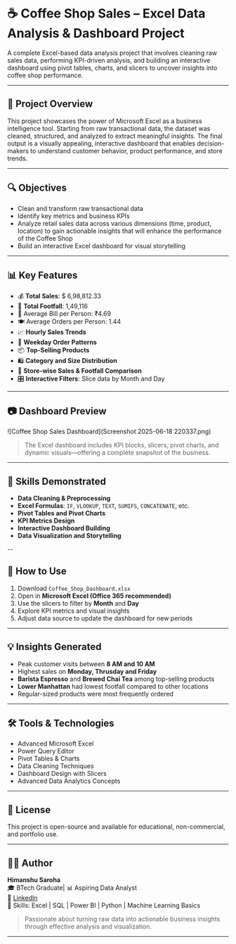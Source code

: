 # ☕ Coffee Shop Sales – Excel Data Analysis & Dashboard Project

A complete Excel-based data analysis project that involves cleaning raw sales data, performing KPI-driven analysis, and building an interactive dashboard using pivot tables, charts, and slicers to uncover insights into coffee shop performance.

---

## 📌 Project Overview

This project showcases the power of Microsoft Excel as a business intelligence tool. Starting from raw transactional data, the dataset was cleaned, structured, and analyzed to extract meaningful insights. The final output is a visually appealing, interactive dashboard that enables decision-makers to understand customer behavior, product performance, and store trends.

---

## 🔍 Objectives

- Clean and transform raw transactional data  
- Identify key metrics and business KPIs  
- Analyze retail sales data across various dimensions (time, product, location) to gain actionable insights that will enhance the performance of the Coffee Shop
- Build an interactive Excel dashboard for visual storytelling  

---

## 📊 Key Features

- 💰 **Total Sales**: $ 6,98,812.33
- 👣 **Total Footfall**: 1,49,116
- 🧾 Average Bill per Person: ₹4.69
- 🍽️ Average Orders per Person: 1.44
- 📈 **Hourly Sales Trends**  
- 📆 **Weekday Order Patterns**  
- 📦 **Top-Selling Products**  
- 🛍️ **Category and Size Distribution**  
- 📍 **Store-wise Sales & Footfall Comparison**  
- 🎛️ **Interactive Filters**: Slice data by Month and Day  

---

## 📷 Dashboard Preview

![Coffee Shop Sales Dashboard](Screenshot 2025-06-18 220337.png)

> The Excel dashboard includes KPI blocks, slicers, pivot charts, and dynamic visuals—offering a complete snapshot of the business.

---

## 🧠 Skills Demonstrated

- **Data Cleaning & Preprocessing**  
- **Excel Formulas**: `IF`, `VLOOKUP`, `TEXT`, `SUMIFS`, `CONCATENATE`, etc.  
- **Pivot Tables and Pivot Charts**  
- **KPI Metrics Design**  
- **Interactive Dashboard Building**  
- **Data Visualization and Storytelling**  

--

## 🚀 How to Use

1. Download `Coffee_Shop_Dashboard.xlsx`
2. Open in **Microsoft Excel (Office 365 recommended)**
3. Use the slicers to filter by **Month** and **Day**
4. Explore KPI metrics and visual insights  
5. Adjust data source to update the dashboard for new periods

---

## 💡 Insights Generated

- Peak customer visits between **8 AM and 10 AM**
- Highest sales on **Monday, Thrusday and Friday**
- **Barista Espresso** and **Brewed Chai Tea** among top-selling products
- **Lower Manhattan** had lowest footfall compared to other locations
- Regular-sized products were most frequently ordered

---

## 🛠️ Tools & Technologies

- Advanced Microsoft Excel  
- Power Query Editor
- Pivot Tables & Charts  
- Data Cleaning Techniques  
- Dashboard Design with Slicers  
- Advanced Data Analytics Concepts  

---

## 📜 License

This project is open-source and available for educational, non-commercial, and portfolio use.

---

## 👨‍💻 Author

**Himanshu Saroha**  
🎓 BTech Graduate| 📊 Aspiring Data Analyst  
🔗 [LinkedIn](www.linkedin.com/in/himanshu-saroha-07783122b)  
💼 Skills: Excel | SQL | Power BI | Python | Machine Learning Basics

> Passionate about turning raw data into actionable business insights through effective analysis and visualization.

---

